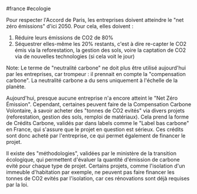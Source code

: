 #france #ecologie 

Pour respecter l'Accord de Paris, les entreprises doivent atteindre le "net zéro émissions" d'ici 2050. Pour cela, elles doivent :
1. Réduire leurs émissions de CO2 de 80%
2. Séquestrer elles-même les 20% restants, c'est à dire re-capter le CO2 émis via la reforestation, la gestion des sols, voire la captation de CO2 via de nouvelles technologies (si cela voit le jour)

Note: Le terme de "neutralité carbone" ne doit plus être utilisé aujourd'hui par les entreprises, car trompeur : il prennait en compte la "compensation carbone". La neutralité carbone a du sens uniquement à l'échelle de la planète.

Aujourd'hui, presque aucune entreprise n'a encore atteint le "Net Zéro Émission". Cependant, certaines peuvent faire de la Compensation Carbone Volontaire, à savoir acheter des "tonnes de CO2 evités" via divers projets (reforestation, gestion des sols, remploi de matériaux). Cela prend la forme de Crédits Carbone, validés par dans labels comme le "Label bas carbone" en France, qui s'assure que le projet en question est sérieux. Ces crédits sont donc acheté par l'entreprise, ce qui permet également de financer le projet.

Il existe des "méthodologies", validées par le ministère de la transition écologique, qui permettent d'évaluer la quantité d'émission de carbone evité pour chaque type de projet. Certains projets, comme l'isolation d'un immeuble d'habitation par exemple, ne peuvent pas faire financer les tonnes de CO2 evités par l'isolation, car ces rénovations sont déjà requises par la loi.